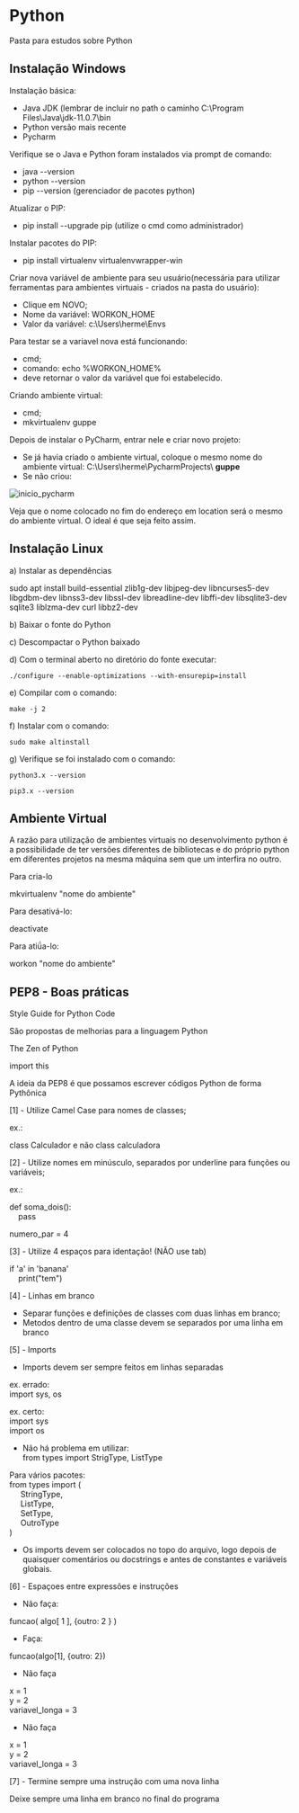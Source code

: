 # Python
Pasta para estudos sobre Python

<h2>Instalação Windows</h2>

Instalação básica:
- Java JDK (lembrar de incluir no path o caminho C:\Program Files\Java\jdk-11.0.7\bin
- Python versão mais recente
- Pycharm

Verifique se o Java e Python foram instalados via prompt de comando: 
- java --version 
- python --version
- pip --version (gerenciador de pacotes python)

Atualizar o PIP:
- pip install --upgrade pip (utilize o cmd como administrador)

Instalar pacotes do PIP:
- pip install virtualenv virtualenvwrapper-win

Criar nova variável de ambiente para seu usuário(necessária para utilizar ferramentas para ambientes virtuais - criados na pasta do usuário):
- Clique em NOVO;
- Nome da variável: WORKON_HOME
- Valor da variável: c:\Users\herme\Envs

Para testar se a variavel nova está funcionando: 
- cmd;
- comando: echo %WORKON_HOME%
- deve retornar o valor da variável que foi estabelecido.

Criando ambiente virtual:
- cmd;
- mkvirtualenv guppe

Depois de instalar o PyCharm, entrar nele e criar novo projeto:
- Se já havia criado o ambiente virtual, coloque o mesmo nome do ambiente virtual: C:\Users\herme\PycharmProjects\ <b>guppe</b>
- Se não criou:

![inicio_pycharm](https://user-images.githubusercontent.com/49697760/172600809-2e3da281-a3a8-4fa0-80ba-06f2bc4946fc.jpg)

Veja que o nome colocado no fim do endereço em location será o mesmo do ambiente virtual. O ideal é que seja feito assim.

<h2>Instalação Linux</h2>

a) Instalar as dependências

sudo apt install build-essential zlib1g-dev libjpeg-dev libncurses5-dev libgdbm-dev libnss3-dev libssl-dev libreadline-dev libffi-dev libsqlite3-dev sqlite3 liblzma-dev curl libbz2-dev

b) Baixar o fonte do Python

c) Descompactar o Python baixado

d) Com o terminal aberto no diretório do fonte executar:

	./configure --enable-optimizations --with-ensurepip=install

e) Compilar com o comando:

	make -j 2

f) Instalar com o comando:

	sudo make altinstall
	
g) Verifique se foi instalado com o comando:

	python3.x --version

	pip3.x --version

<h2>Ambiente Virtual</h2>

A razão para utilização de ambientes virtuais no desenvolvimento python é a possibilidade de ter versões diferentes de bibliotecas e do próprio python em diferentes projetos na mesma máquina sem que um interfira no outro.

Para cria-lo

mkvirtualenv "nome do ambiente"

Para desativá-lo:

deactivate

Para atiǘa-lo:

workon "nome do ambiente"

<h2>PEP8 - Boas práticas</h2>

Style Guide for Python Code

São propostas de melhorias para a linguagem Python

The Zen of Python

import this

A ideia da PEP8 é que possamos escrever códigos Python de forma Pythônica

[1] - Utilize Camel Case para nomes de classes;

ex.:

class Calculador e não class calculadora

[2] - Utilize nomes em minúsculo, separados por underline para funções ou variáveis;

ex.:

def soma_dois():<br>
&nbsp;&nbsp;&nbsp;&nbsp;pass

numero_par = 4

[3] - Utilize 4 espaços para identação! (NÃO use tab)

if 'a' in 'banana'<br>
&nbsp;&nbsp;&nbsp;&nbsp;print("tem")

[4] - Linhas em branco
- Separar funções e definições de classes com duas linhas em branco;
- Metodos dentro de uma classe devem se separados por uma linha em branco

[5] - Imports
- Imports devem ser sempre feitos em linhas separadas

ex. errado:<br>
import sys, os

ex. certo:<br>
import sys<br>
import os

- Não há problema em utilizar:<br>
from types import StrigType, ListType

Para vários pacotes:<br>
from types import (<br>
&nbsp;&nbsp;&nbsp;&nbsp;&nbsp;StringType,<br>
&nbsp;&nbsp;&nbsp;&nbsp;&nbsp;ListType,<br>
&nbsp;&nbsp;&nbsp;&nbsp;&nbsp;SetType,<br>
&nbsp;&nbsp;&nbsp;&nbsp;&nbsp;OutroType<br>
)

- Os imports devem ser colocados no topo do arquivo, logo depois de quaisquer comentários ou docstrings e
antes de constantes e variáveis globais.

[6] - Espaçoes entre expressões e instruções

- Não faça:

funcao( algo[ 1 ], {outro: 2 } )

- Faça:

funcao(algo[1], {outro: 2}) 

- Não faça

x              = 1<br>
y              = 2<br>
variavel_longa = 3<br>

- Não faça

x = 1<br>
y = 2<br>
variavel_longa = 3<br>

[7] - Termine sempre uma instrução com uma nova linha

Deixe sempre uma linha em branco no final do programa
